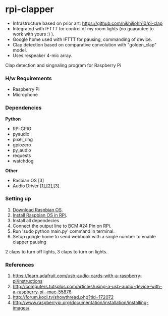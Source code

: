 rpi-clapper
=======

* Infrastructure based on prior art: https://github.com/nikhiljohn10/pi-clap
* Integrated with IFTTT for control of my room lights (no guarantee to work with yours :) ).
* Google home used with IFTTT for pausing, commanding of device.
* Clap detection based on comparative convolution with "golden_clap" model.
* Uses respeaker 4-mic array.

Clap detection and singnaling program for Raspberry Pi

### H/w Requirements

 * Raspberry Pi
 * Microphone

### Dependencies

**Python**

 * RPi.GPIO
 * pyaudio
 * pixel_ring 
 * gpiozero 
 * py_audio
 * requests
 * watchdog

**Other**

 * Rasbian OS [3]
 * Audio Driver [1],[2],[3].

### Setting up

1. [Download Raspbian OS](http://www.raspberrypi.org/downloads/).
2. [Install Raspbian OS in RPi](http://www.raspberrypi.org/documentation/installation/installing-images/).
3. Install all dependecies
4. Connect the output line to BCM #24 Pin on RPi.
5. Run 'sudo python main.py' command in terminal.
6. Setup google home to send webhook with a single number to enable clapper pausing

2 claps to turn off lights, 3 claps to turn on lights.

### References

 1. https://learn.adafruit.com/usb-audio-cards-with-a-raspberry-pi/instructions
 2. http://computers.tutsplus.com/articles/using-a-usb-audio-device-with-a-raspberry-pi--mac-55876
 3. http://forum.kodi.tv/showthread.php?tid=172072
 4. http://www.raspberrypi.org/documentation/installation/installing-images/
